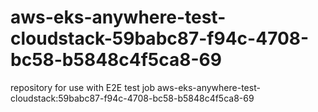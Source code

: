 # aws-eks-anywhere-test-cloudstack-59babc87-f94c-4708-bc58-b5848c4f5ca8-69
repository for use with E2E test job aws-eks-anywhere-test-cloudstack:59babc87-f94c-4708-bc58-b5848c4f5ca8-69
